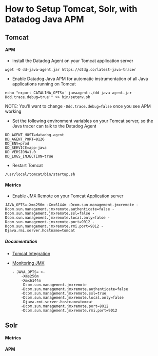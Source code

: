 # How to Setup Tomcat, Solr, with Datadog Java APM

## Tomcat
#### APM

- Install the Datadog Agent on your Tomcat application server
```
wget -O dd-java-agent.jar https://dtdg.co/latest-java-tracer
```
- Enable Datadog Java APM for automatic instrumentation of all Java applications running on Tomcat
```
echo "export CATALINA_OPTS='-javaagent:./dd-java-agent.jar -Ddd.trace.debug=true'" >> bin/setenv.sh
```
NOTE: You'll want to change `-Ddd.trace.debug=false` once you see APM working

- Set the following environment variables on your Tomcat server, so the Java tracer can talk to the Datadog Agent
```
DD_AGENT_HOST=datadog-agent
DD_AGENT_PORT=8126
DD_ENV=prod
DD_SERVICE=app-java
DD_VERSION=1.0
DD_LOGS_INJECTION=true
```
- Restart Tomcat 
```
/usr/local/tomcat/bin/startup.sh
```
#### Metrics
- Enable JMX Remote on your Tomcat Application server 

```
JAVA_OPTS=-Xms256m -Xmx6144m -Dcom.sun.management.jmxremote -Dcom.sun.management.jmxremote.authenticate=false -Dcom.sun.management.jmxremote.ssl=false -Dcom.sun.management.jmxremote.local.only=false -Dcom.sun.management.jmxremote.port=9012 -Dcom.sun.management.jmxremote.rmi.port=9012 -Djava.rmi.server.hostname=tomcat
```

##### Documentation
- [Tomcat Integration](https://docs.datadoghq.com/integrations/tomcat/)
- [Monitoring JMX](https://docs.oracle.com/en/java/javase/14/management/monitoring-and-management-using-jmx-technology.html#GUID-6F896ED5-D517-4825-869B-BB045AF51A92)

      - JAVA_OPTS= >-
          -Xms256m
          -Xmx6144m
          -Dcom.sun.management.jmxremote
          -Dcom.sun.management.jmxremote.authenticate=false
          -Dcom.sun.management.jmxremote.ssl=true
          -Dcom.sun.management.jmxremote.local.only=false
          -Djava.rmi.server.hostname=tomcat
          -Dcom.sun.management.jmxremote.port=9012
          -Dcom.sun.management.jmxremote.rmi.port=9012
          
## Solr
#### Metrics
#### APM
